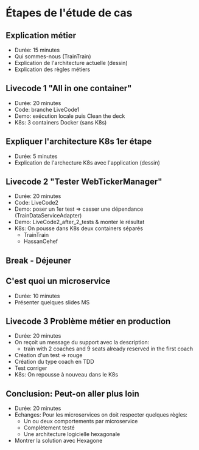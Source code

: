 # Étapes de l'étude de cas

## Explication métier

* Durée: 15 minutes
* Qui sommes-nous (TrainTrain)
* Explication de l'architecture actuelle (dessin)
* Explication des règles métiers

## Livecode 1 "All in one container"

* Durée: 20 minutes
* Code: branche LiveCode1
* Demo: exécution locale puis Clean the deck
* K8s: 3 containers Docker (sans K8s)

## Expliquer l'architecture K8s 1er étape

* Durée: 5 minutes
* Explication de l'archecture K8s avec l'application (dessin)

## Livecode 2 "Tester WebTickerManager"

* Durée: 20 minutes
* Code: LiveCode2
* Demo: poser un 1er test => casser une dépendance (TrainDataServiceAdapter)
* Demo: LiveCode2_after_2_tests & monter le résultat
* K8s: On pousse dans K8s deux containers séparés
	* TrainTrain
	* HassanCehef

## Break - Déjeuner

## C'est quoi un microservice

* Durée: 10 minutes
* Présenter quelques slides MS

## Livecode 3 Problème métier en production

* Durée: 20 minutes
* On reçoit un message du support avec la description: 
	* train with 2 coaches and 9 seats already reserved in the first coach
* Création d'un test => rouge
* Création du type coach en TDD
* Test corriger
* K8s: On repousse à nouveau dans le K8s

## Conclusion: Peut-on aller plus loin

* Durée: 20 minutes
* Echanges: Pour les microservices on doit respecter quelques règles:
	* Un ou deux comportements par microservice
	* Complètement testé
	* Une architecture logicielle hexagonale
* Montrer la solution avec Hexagone
